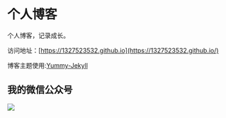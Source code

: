 # 个人博客

个人博客，记录成长。


访问地址：[https://1327523532.github.io](https://1327523532.github.io/)


博客主题使用:[Yummy-Jekyll](https://github.com/DONGChuan/Yummy-Jekyll)


## 我的微信公众号

![](https://1327523532.github.io/assets/images/andy.jpg)
